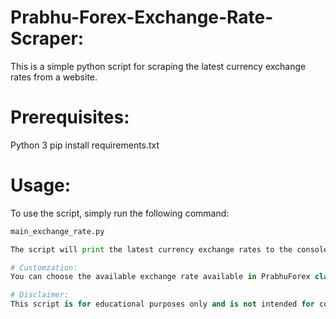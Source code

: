 # Prabhu-Forex-Exchange-Rate-Scraper:
This is a simple python script for scraping the latest currency exchange rates from a website.

# Prerequisites:
Python 3
pip install requirements.txt

# Usage:
To use the script, simply run the following command:
```python
main_exchange_rate.py

The script will print the latest currency exchange rates to the console.

# Customzation:
You can choose the available exchange rate available in PrabhuForex class in prabhuTools.py

# Disclaimer:
This script is for educational purposes only and is not intended for commercial use. Please do not misuse this script or the website it scrapes.

